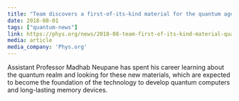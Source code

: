 ```yaml
---
title: "Team discovers a first-of-its-kind material for the quantum age"
date: 2018-08-01
tags: ["quantum-news"]
link: https://phys.org/news/2018-08-team-first-of-its-kind-material-quantum-age.html
media: article
media_company: 'Phys.org'
---
```


Assistant Professor Madhab Neupane has spent his career learning about the quantum realm and looking for these new materials, which are expected to become the foundation of the technology to develop quantum computers and long-lasting memory devices.